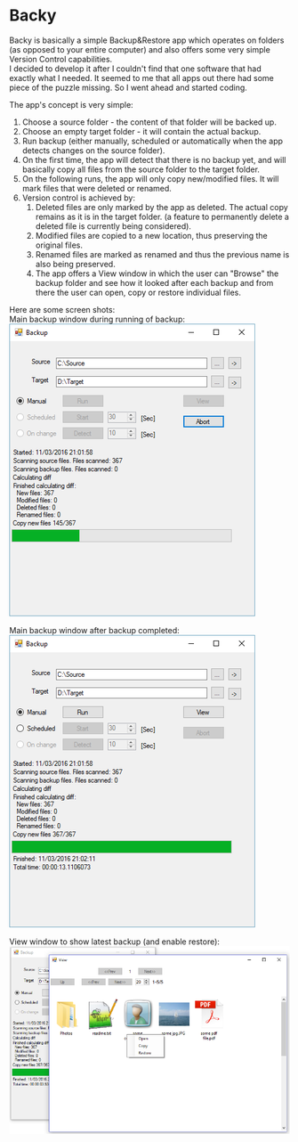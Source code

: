 # Backy

Backy is basically a simple Backup&Restore app which operates on folders (as opposed to your entire computer) and also offers some very simple Version Control capabilities.  
I decided to develop it after I couldn't find that one software that had exactly what I needed. It seemed to me that all apps out there had some piece of the puzzle missing. So I went ahead and started coding.

The app's concept is very simple:   
 1. Choose a source folder - the content of that folder will be backed up.
 2. Choose an empty target folder - it will contain the actual backup.
 3. Run backup (either manually, scheduled or automatically when the app detects changes on the source folder).
 4. On the first time, the app will detect that there is no backup yet, and will basically copy all files from the source folder to the target folder.
 5. On the following runs, the app will only copy new/modified files. It will mark files that were deleted or renamed.
 6. Version control is achieved by:
    1. Deleted files are only marked by the app as deleted. The actual copy remains as it is in the target folder. (a feature to permanently delete a deleted file is currently being considered).
    2. Modified files are copied to a new location, thus preserving the original files.
    3. Renamed files are marked as renamed and thus the previous name is also being preserved.
    4. The app offers a View window in which the user can "Browse" the backup folder and see how it looked after each backup and from there the user can open, copy or restore individual files.


Here are some screen shots:  
Main backup window during running of backup:   
![main window during run](https://raw.githubusercontent.com/yaronthurm/Backy/master/Screenshots/main_window_during_backup.PNG)

Main backup window after backup completed:   
![main window after running](https://raw.githubusercontent.com/yaronthurm/Backy/master/Screenshots/main_window_backup_finished.PNG)

View window to show latest backup (and enable restore):   
![view window](https://raw.githubusercontent.com/yaronthurm/Backy/master/Screenshots/view_of_the_latest_backup.PNG)
